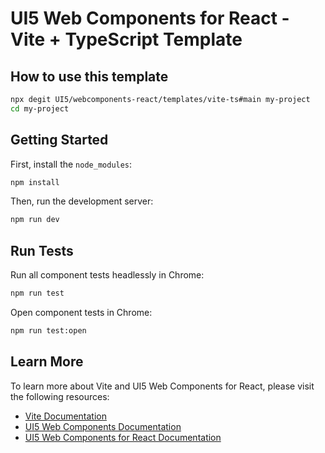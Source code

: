 # UI5 Web Components for React - Vite + TypeScript Template

## How to use this template

```bash
npx degit UI5/webcomponents-react/templates/vite-ts#main my-project
cd my-project
```

## Getting Started

First, install the `node_modules`:

```bash
npm install
```

Then, run the development server:

```bash
npm run dev
```

## Run Tests

Run all component tests headlessly in Chrome:

```bash
npm run test
```

Open component tests in Chrome:

```bash
npm run test:open
```

## Learn More

To learn more about Vite and UI5 Web Components for React, please visit the following resources:

- [Vite Documentation](https://vitejs.dev/)
- [UI5 Web Components Documentation](https://ui5.github.io/webcomponents/)
- [UI5 Web Components for React Documentation](https://ui5.github.io/webcomponents-react/)
